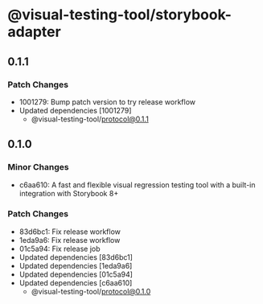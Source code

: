 # @visual-testing-tool/storybook-adapter

## 0.1.1

### Patch Changes

- 1001279: Bump patch version to try release workflow
- Updated dependencies [1001279]
  - @visual-testing-tool/protocol@0.1.1

## 0.1.0

### Minor Changes

- c6aa610: A fast and flexible visual regression testing tool with a built-in integration with Storybook 8+

### Patch Changes

- 83d6bc1: Fix release workflow
- 1eda9a6: Fix release workflow
- 01c5a94: Fix release job
- Updated dependencies [83d6bc1]
- Updated dependencies [1eda9a6]
- Updated dependencies [01c5a94]
- Updated dependencies [c6aa610]
  - @visual-testing-tool/protocol@0.1.0
